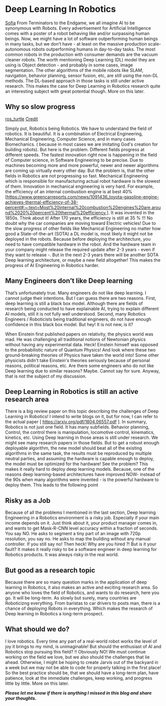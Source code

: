 # Deep Learning In Robotics

[Sofia](/images/2_thumb_sofia.jpg)
From Terminators to the Endgame, we all imagine AI to be synonymous with Robots. Every advertisement for Artificial Intelligence comes with a poster of a robot behaving like and/or surpassing human beings. Now, we might have a lot of software outperforming human beings in many tasks, but we don’t have - at least on the massive production scale- autonomous robots outperforming humans in day-to-day tasks. The most common robots in the production with consumer demands are the vacuum cleaner robots. The worth mentioning Deep Learning (DL) model they are using is Object detection - and probably in some cases, image segmentation. The other algorithms of the mobile robots like SLAM, navigation, behavior planning, sensor fusion, etc, are still using the non-DL methods. The DL-based approach in those tasks is still under active research. This makes the case for Deep Learning in Robotics research quite an interesting subject with great potential though. More on this later. 
 
## Why so slow progress 

[ros_turtle](/images/1_ros_turtle.jpg)
[Credit](https://ja.m.wikipedia.org/wiki/%E3%83%95%E3%82%A1%E3%82%A4%E3%83%AB:ROS_C_logo.jpg)
 
 
Simply put, Robotics being Robotics. We have to understand the field of robotics. It is beautiful. It is a combination of Electrical Engineering, Mechanical Engineering, Computer Science, and in many cases Biomechanics. ( because in most cases we are imitating God's creation for building robots). But here is the problem. Different fields progress at different speeds. The fastest innovation right now is happening in the field of Computer science, in Software Engineering to be precise. Due to machines becoming more and more powerful, newer and newer algorithms are coming up virtually every other day. But the problem is, that the other fields in Robotics are not progressing so fast. Mechanical Engineering which is responsible for manufacturing actual robot hardware is the slowest of them. Innovation in mechanical engineering is very hard. For example, the efficiency of an internal combustion engine is at best 40% [https://www.greencarreports.com/news/1091436_toyota-gasoline-engine-achieves-thermal-efficiency-of-38-percent#:~:text=Most%20internal%20combustion%20engines%20are,around%2020%20percent%20thermal%20efficiency.]. It was invented in the 1850s. Think about it! After 170 years, the efficiency is still at 35 % !!! No doubt why the car companies are moving toward Electric vehicles! Due to the slow progress of other fields like Mechanical Engineering no matter how good a State-of-the-art (SOTA) a DL model is, most likely it might not be deployed in the robots. Because before deploying the architecture, you need to have compatible hardware in the robot. And the hardware team in your company might release the required update after 2-3 years - even if they want to release -. But in the next 2-3 years there will be another SOTA Deep learning architecture, or maybe a new field altogether! This makes the progress of AI Engineering in Robotics harder. 
 
## Many Engineers don’t like Deep learning 
 
That’s unfortunately true. Many engineers do not like deep learning. I cannot judge their intentions. But I can guess there are two reasons. First, deep learning is still a black box model. Although there are fields of research being conducted to have explainable AI, trying to explain different AI models, still it is not fully well understood. Second, many Robotics Engineers / Roboticists being traditional engineers, do not have enough confidence in this black box model. But hey! It is not new, is it?  
 
When Einstein first published papers on relativity, the physics world was mad. He was challenging all traditional notions of Newtonian physics without having any experimental data. Heck! Einstein himself was opposed to the probabilistic nature of Quantum Physics! And look where these two ground-breaking theories of Physics have taken the world into! Some other physicists didn't take Einstein's theories seriously because of personal reasons, political reasons, etc. Are there some engineers who do not like Deep learning due to similar reasons? Maybe. Cannot say for sure. Anyway, that is not the subject of my discussion. 
 
## Deep Learning in Robotics is still an active research area 
 
There is a big review paper on this topic describing the challenges of Deep Learning in Robotics! I intend to write blogs on it, but for now, I can refer to the actual paper [ https://arxiv.org/pdf/1804.06557.pdf ]. In summary, Robotics is not just one field. It has many subfields. Behavior planning, Control, the control there is manipulation, locomotive control, kinematics, kinetics, etc. Using Deep learning in those areas is still under research. We might see many research papers in those fields. But to get a robust enough deployable algorithm, the new model should beat all of the existing algorithms in the same task, the results must be reproduced by multiple neutral parties, and assuming the hardware is capable enough to deploy, the model must be optimized for the hardware! See the problem? This makes it really hard to deploy deep learning models. Because, one of the reasons deep learning-based architectures have improved NOW- instead of the 90s when many algorithms were invented - is the powerful hardware to deploy them. This leads to the following point 
 
## Risky as a Job 
 
Because of all the problems I mentioned in the last section, Deep learning Engineering in a Robotics environment is a risky job. Especially if your main income depends on it. Just think about it, your product manager comes in, and wants to get Mask-R-CNN level accuracy within a fraction of seconds. You say NO. He asks to segment a tiny part of an image with 720p resolution, you say no. He asks to map the building without any manual controller. If you still say no! Then heck! Why are you hired ?! But is it your fault? It makes it really risky to be a software engineer in deep learning for Robotics products. It was always risky in the real world. 
  
## But good as a research topic 
 
Because there are so many question marks in the application of deep learning in Robotics, it also makes an active and exciting research area. So anyone who loves the field of Robotics, and wants to do research, here you go. It will be long-term. As slowly but surely, many countries are Roboticizng everything. From baristas to car drivers to posts man, there is a chance of deploying Robots in everything. Which makes the research of Deep learning in Robotics a long-term prospect. 
 
## What should we do? 
 
I love robotics. Every time any part of a real-world robot works the level of joy it brings to my mind, is unimaginable! But should the enthusiast of AI and Robotics stop pursuing this field? !! Obviously NO! We must continue working on the field we love, but we also should the challenges that lie ahead. Otherwise, I might be hoping to create Jarvis out of the backyard in a week but we may not be able to code for properly talking in the first place! So the best practice should be, that we should have a long-term plan, have patience, look at the immediate challenges, keep working, and progress little by little. More on this later. 
 
 
***Please let me know if there is anything I missed in this blog and share your thoughts.***
